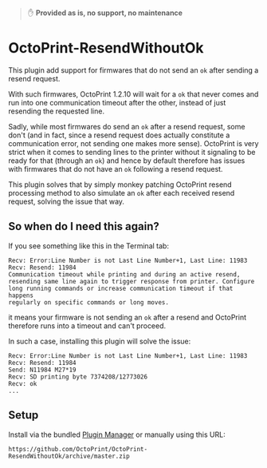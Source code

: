 > ✋ **Provided as is, no support, no maintenance**

# OctoPrint-ResendWithoutOk

This plugin add support for firmwares that do not send an `ok` after
sending a resend request.

With such firmwares, OctoPrint 1.2.10 will wait for a `ok` that never
comes and run into one communication timeout after the other, instead
of just resending the requested line.

Sadly, while most firmwares do send an `ok` after a resend request,
some don't (and in fact, since a resend request does actually constitute
a communication error, not sending one makes more sense). OctoPrint is
very strict when it comes to sending lines to the printer without it
signaling to be ready for that (through an `ok`) and hence by default
therefore has issues with firmwares that do not have an `ok` following
a resend request.

This plugin solves that by simply monkey patching OctoPrint resend
processing method to also simulate an `ok` after each received resend
request, solving the issue that way.

## So when do I need this again?

If you see something like this in the Terminal tab:

```
Recv: Error:Line Number is not Last Line Number+1, Last Line: 11983
Recv: Resend: 11984
Communication timeout while printing and during an active resend,
resending same line again to trigger response from printer. Configure
long running commands or increase communication timeout if that happens
regularly on specific commands or long moves.
```

it means your firmware is not sending an `ok` after a resend and
OctoPrint therefore runs into a timeout and can't proceed.

In such a case, installing this plugin will solve the issue:

```
Recv: Error:Line Number is not Last Line Number+1, Last Line: 11983
Recv: Resend: 11984
Send: N11984 M27*19
Recv: SD printing byte 7374208/12773026
Recv: ok
...
```

## Setup

Install via the bundled [Plugin Manager](https://github.com/foosel/OctoPrint/wiki/Plugin:-Plugin-Manager)
or manually using this URL:

    https://github.com/OctoPrint/OctoPrint-ResendWithoutOk/archive/master.zip


